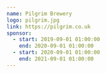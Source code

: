 ```yaml
---
name: Pilgrim Brewery
logo: pilgrim.jpg
link: https://pilgrim.co.uk
sponsor:
  - start: 2019-09-01 01:00:00
    end: 2020-09-01 01:00:00
  - start: 2020-09-01 01:00:00
    end: 2021-09-01 01:00:00
---
```

